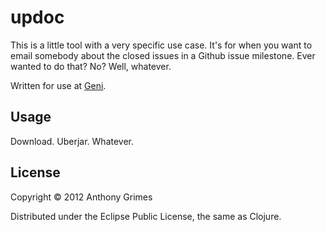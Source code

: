 # updoc

This is a little tool with a very specific use case. It's for when you want to
email somebody about the closed issues in a Github issue milestone. Ever wanted
to do that? No? Well, whatever.

Written for use at [Geni](http://geni.com).

## Usage

Download. Uberjar. Whatever.

## License

Copyright © 2012 Anthony Grimes

Distributed under the Eclipse Public License, the same as Clojure.
